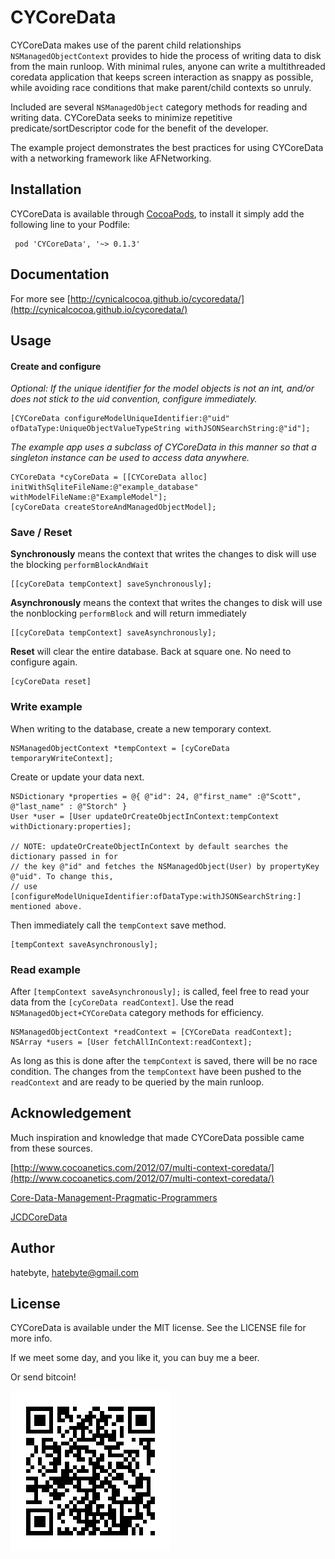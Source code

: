 # CYCoreData

CYCoreData makes use of the parent child relationships `NSManagedObjectContext` provides to hide the process of writing data to disk from the main runloop. With minimal rules, anyone can write a multithreaded coredata application that keeps screen interaction as snappy as possible, while avoiding race conditions that make parent/child contexts so unruly.

Included are several `NSManagedObject` category methods for reading and writing data. 
CYCoreData  seeks to minimize repetitive predicate/sortDescriptor code for the benefit of the developer.

The example project demonstrates the best practices for using CYCoreData with a networking framework like AFNetworking.



## Installation

CYCoreData is available through [CocoaPods](http://cocoapods.org), to install
it simply add the following line to your Podfile:

     pod 'CYCoreData', '~> 0.1.3'

## Documentation
For more see [http://cynicalcocoa.github.io/cycoredata/](http://cynicalcocoa.github.io/cycoredata/)


## Usage

#### Create and configure
_Optional: If the unique identifier for the model objects is not an int, and/or does not stick to the uid convention, configure immediately._

```
[CYCoreData configureModelUniqueIdentifier:@"uid" ofDataType:UniqueObjectValueTypeString withJSONSearchString:@"id"];
```

_The example app uses a subclass of CYCoreData in this manner so that a singleton instance can be used to access data anywhere._

```
CYCoreData *cyCoreData = [[CYCoreData alloc] initWithSqliteFileName:@"example_database" withModelFileName:@"ExampleModel"];
[cyCoreData createStoreAndManagedObjectModel];
```

### Save / Reset

**Synchronously** means the context that writes the changes to disk will use the blocking `performBlockAndWait`

```
[[cyCoreData tempContext] saveSynchronously];
```

**Asynchronously** means the context that writes the changes to disk will use the nonblocking `performBlock` and will return immediately

```
[[cyCoreData tempContext] saveAsynchronously];
```

**Reset** will clear the entire database. Back at square one. No need to configure again.

```
[cyCoreData reset]
```


### Write example
When writing to the database, create a new temporary context.<br/> 

```
NSManagedObjectContext *tempContext = [cyCoreData temporaryWriteContext];
```
Create or update your data next. 

```
NSDictionary *properties = @{ @"id": 24, @"first_name" :@"Scott", @"last_name" : @"Storch" }
User *user = [User updateOrCreateObjectInContext:tempContext withDictionary:properties];

// NOTE: updateOrCreateObjectInContext by default searches the dictionary passed in for
// the key @"id" and fetches the NSManagedObject(User) by propertyKey @"uid". To change this,
// use [configureModelUniqueIdentifier:ofDataType:withJSONSearchString:] mentioned above.
```

Then immediately call the `tempContext` save method.<br/>

```
[tempContext saveAsynchronously];
```


### Read example
After ```[tempContext saveAsynchronously];``` is called, feel free to read your data from the `[cyCoreData readContext]`. Use the read ```NSManagedObject+CYCoreData``` category methods for efficiency.

```
NSManagedObjectContext *readContext = [CYCoreData readContext];
NSArray *users = [User fetchAllInContext:readContext];
```
As long as this is done after the `tempContext` is saved, there will be no race condition. The changes from the `tempContext` have been pushed to the `readContext` and are ready to be queried by the main runloop.


 






## Acknowledgement
Much inspiration and knowledge that made CYCoreData possible came from these sources.

[http://www.cocoanetics.com/2012/07/multi-context-coredata/](http://www.cocoanetics.com/2012/07/multi-context-coredata/)

[Core-Data-Management-Pragmatic-Programmers](http://www.amazon.com/Core-Data-Management-Pragmatic-Programmers/dp/1937785084)

[JCDCoreData](https://github.com/jdriscoll/JCDCoreData)



## Author

hatebyte, hatebyte@gmail.com

## License

CYCoreData is available under the MIT license. See the LICENSE file for more info.

If we meet some day, and you like it, you can buy me a beer. 

Or send bitcoin!

![Alt text](./Assets/githubaddress.png?raw=true "send bitcoin address")